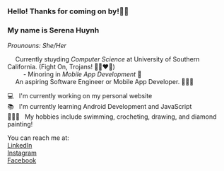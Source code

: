 <!DOCTYPE html>
<html>
  <h3>
    Hello! Thanks for coming on by!👋🏻 </br>
  </h3>
  <h3> My name is <strong>Serena Huynh</strong> </h3>
  <p> <em>Prounouns: She/Her</em> </p>
  
  <p>
    &emsp; Currently stuyding <em>Computer Science</em> at University of Southern California. (Fight On, Trojans! ✌🏻❤️💛) </br>
    &emsp; &emsp; - Minoring in <em>Mobile App Development</em> 📱 </br>
    &emsp; An aspiring Software Engineer or Mobile App Developer. 👩🏻‍💻
  </p>
  <p>
  💻 &nbsp; I'm currently working on my personal website </br>
  📚 &nbsp; I'm currently learning Android Development and JavaScript </br>
  🙋🏻‍♀️ &nbsp; My hobbies include swimming, crocheting, drawing, and diamond painting! </br>
  </p>
  <p>
  You can reach me at: <br>
  <a href = "https://www.linkedin.com/in/serenahuynh/" target = "_blank"> LinkedIn </a> </br>
  <a href = "https://www.instagram.com/serenahuyn/" target = "_blank"> Instagram </a> </br>
  <a href = "https://www.facebook.com/serenahuyn/" target = "_blank"> Facebook </a> </br>
  
  </p>
  </html>
